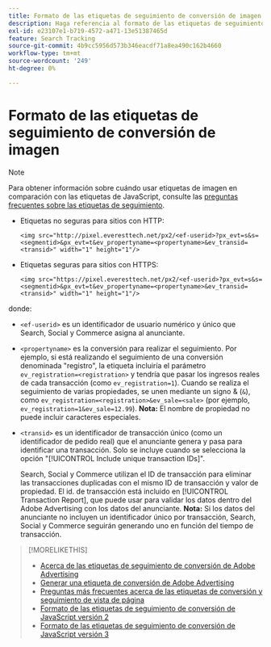 ```yaml
---
title: Formato de las etiquetas de seguimiento de conversión de imagen
description: Haga referencia al formato de las etiquetas de seguimiento de conversión de imagen.
exl-id: e23107e1-b719-4572-a471-13e51387465d
feature: Search Tracking
source-git-commit: 4b9cc5956d573b346eacdf71a8ea490c162b4660
workflow-type: tm+mt
source-wordcount: '249'
ht-degree: 0%

---
```


# Formato de las etiquetas de seguimiento de conversión de imagen

>[!NOTE]
>
>Para obtener información sobre cuándo usar etiquetas de imagen en comparación con las etiquetas de JavaScript, consulte las [preguntas frecuentes sobre las etiquetas de seguimiento](/help/search-social-commerce/tracking/faqs-conversion-page-view-tracking-tags.md).

* Etiquetas no seguras para sitios con HTTP:

  `<img src="http://pixel.everesttech.net/px2/<ef-userid>?px_evt=s&s=<segmentid>&px_evt=t&ev_propertyname=<propertyname>&ev_transid=<transid>" width="1" height="1"/>`

* Etiquetas seguras para sitios con HTTPS:

  `<img src="https://pixel.everesttech.net/px2/<ef-userid>?px_evt=s&s=<segmentid>&px_evt=t&ev_propertyname=<propertyname>&ev_transid=<transid>" width="1" height="1"/>`

donde:

* `<ef-userid>` es un identificador de usuario numérico y único que Search, Social y Commerce asigna al anunciante.

* `<propertyname>` es la conversión para realizar el seguimiento. Por ejemplo, si está realizando el seguimiento de una conversión denominada &quot;registro&quot;, la etiqueta incluiría el parámetro `ev_registration=<registration>` y tendría que pasar los ingresos reales de cada transacción (como `ev_registration=1`). Cuando se realiza el seguimiento de varias propiedades, se unen mediante un signo &amp; (`&`), como `ev_registration=<registration>&ev_sale=<sale>` (por ejemplo, `ev_registration=1&ev_sale=12.99`). **Nota:** El nombre de propiedad no puede incluir caracteres especiales.

* `<transid>` es un identificador de transacción único (como un identificador de pedido real) que el anunciante genera y pasa para identificar una transacción. Solo se incluye cuando se selecciona la opción &quot;[!UICONTROL Include unique transaction IDs]&quot;.

  Search, Social y Commerce utilizan el ID de transacción para eliminar las transacciones duplicadas con el mismo ID de transacción y valor de propiedad. El id. de transacción está incluido en [!UICONTROL Transaction Report], que puede usar para validar los datos dentro del Adobe Advertising con los datos del anunciante. **Nota:** Si los datos del anunciante no incluyen un identificador único por transacción, Search, Social y Commerce seguirán generando uno en función del tiempo de transacción.

<!-- add more links -->

>[!MORELIKETHIS]
>
>* [Acerca de las etiquetas de seguimiento de conversión de Adobe Advertising](/help/search-social-commerce/tracking/conversion-tracking-advertising.md)
>* [Generar una etiqueta de conversión de Adobe Advertising](/help/search-social-commerce/tools/conversion-tag-generate.md)
>* [Preguntas más frecuentes acerca de las etiquetas de conversión y seguimiento de vista de página](/help/search-social-commerce/tracking/faqs-conversion-page-view-tracking-tags.md)
>* [Formato de las etiquetas de seguimiento de conversión de JavaScript versión 2](format-conversion-tag-jsv2.md)
>* [Formato de las etiquetas de seguimiento de conversión de JavaScript versión 3](format-conversion-tag-jsv3.md)
